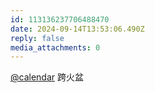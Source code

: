 ```yaml
---
id: 113136237706488470
date: 2024-09-14T13:53:06.490Z
reply: false
media_attachments: 0
---
```


[@calendar](https://darkwitch.net/@calendar) 跨火盆

